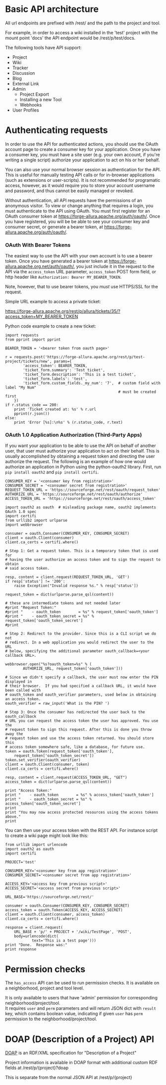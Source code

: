 <!--
    Licensed to the Apache Software Foundation (ASF) under one
    or more contributor license agreements.  See the NOTICE file
    distributed with this work for additional information
    regarding copyright ownership.  The ASF licenses this file
    to you under the Apache License, Version 2.0 (the
    "License"); you may not use this file except in compliance
    with the License.  You may obtain a copy of the License at

      http://www.apache.org/licenses/LICENSE-2.0

    Unless required by applicable law or agreed to in writing,
    software distributed under the License is distributed on an
    "AS IS" BASIS, WITHOUT WARRANTIES OR CONDITIONS OF ANY
    KIND, either express or implied.  See the License for the
    specific language governing permissions and limitations
    under the License.
-->

# Basic API architecture

All url endpoints are prefixed with /rest/ and the path to the project and tool.  

For example, in order to access a wiki installed in the 'test' project with the mount point 'docs' the API endpoint would be /rest/p/test/docs.

The following tools have API support:

* Project
* Wiki
* Tracker
* Discussion
* Blog
* External Link
* Admin
    * Project Export
    * Installing a new Tool
    * Webhooks
* User Profiles

# Authenticating requests

In order to use the API for authenticated actions, you should use the OAuth account page to create a consumer key for your application.  Once you have a consumer key, you must have a site user (e.g. your own account, if you're writing a single script) authorize your application to act on his or her behalf.

You can also use your normal browser session as authentication for the API.  This is useful for manually testing API calls or for in-browser applications (such as extensions or user-scripts).  It is not recommended for programatic access, however, as it would require you to store your account username and password, and thus cannot be easily managed or revoked.

Without authentication, all API requests have the permissions of an anonymous visitor.  To view or change anything that requires a login, you must authenticate to the API using OAuth.  You must first register for an OAuth consumer token at <https://forge-allura.apache.org/auth/oauth/>.  Once you have registered, you will be be able to see your consumer key and consumer secret, or generate a bearer token, at <https://forge-allura.apache.org/auth/oauth/>.


### OAuth With Bearer Tokens

The easiest way to use the API with your own account is to use a bearer token.  Once you have generated a bearer token at <https://forge-allura.apache.org.net/auth/oauth/>, you just include it in the request to the API via the `access_token` URL parameter, `access_token` POST form field, or http header like `Authorization: Bearer MY_BEARER_TOKEN`.

Note, however, that to use bearer tokens, you *must* use HTTPS/SSL for the request.

Simple URL example to access a private ticket:

https://forge-allura.apache.org/rest/p/allura/tickets/35/?access_token=MY_BEARER_TOKEN

Python code example to create a new ticket:

    import requests
    from pprint import pprint
    
    BEARER_TOKEN = '<bearer token from oauth page>'
    
    r = requests.post('https://forge-allura.apache.org/rest/p/test-project/tickets/new', params={
            'access_token': BEARER_TOKEN,
            'ticket_form.summary': 'Test ticket',
            'ticket_form.description': 'This is a test ticket',
            'ticket_form.labels': 'test',
            'ticket_form.custom_fields._my_num': '7',  # custom field with label "My Num"
                                                       # must be created first
        })
    if r.status_code == 200:
        print 'Ticket created at: %s' % r.url
        pprint(r.json())
    else:
        print 'Error [%s]:\n%s' % (r.status_code, r.text)



### OAuth 1.0 Application Authorization (Third-Party Apps)


If you want your application to be able to use the API on behalf of another user, that user must authorize your application to act on their behalf.  This is usually accomplished by obtaining a request token and directing the user authorize the request.  The following is an example of how one would authorize an application in Python using the python-oauth2 library.  First, run `pip install oauth2` and `pip install certifi`.

    CONSUMER_KEY = '<consumer key from registration>'
    CONSUMER_SECRET = '<consumer secret from registration>'
    REQUEST_TOKEN_URL = 'https://sourceforge.net/rest/oauth/request_token'
    AUTHORIZE_URL = 'https://sourceforge.net/rest/oauth/authorize'
    ACCESS_TOKEN_URL = 'https://sourceforge.net/rest/oauth/access_token'
    
    import oauth2 as oauth  # misleading package name, oauth2 implements OAuth 1.0 spec
    import certifi
    from urllib2 import urlparse
    import webbrowser
    
    consumer = oauth.Consumer(CONSUMER_KEY, CONSUMER_SECRET)
    client = oauth.Client(consumer)
    client.ca_certs = certifi.where()
    
    # Step 1: Get a request token. This is a temporary token that is used for 
    # having the user authorize an access token and to sign the request to obtain 
    # said access token.
    
    resp, content = client.request(REQUEST_TOKEN_URL, 'GET')
    if resp['status'] != '200':
        raise Exception("Invalid response %s." % resp['status'])
    
    request_token = dict(urlparse.parse_qsl(content))
    
    # these are intermediate tokens and not needed later
    #print "Request Token:"
    #print "    - oauth_token        = %s" % request_token['oauth_token']
    #print "    - oauth_token_secret = %s" % request_token['oauth_token_secret']
    #print 
    
    # Step 2: Redirect to the provider. Since this is a CLI script we do not 
    # redirect. In a web application you would redirect the user to the URL
    # below, specifying the additional parameter oauth_callback=<your callback URL>.
    
    webbrowser.open("%s?oauth_token=%s" % (
            AUTHORIZE_URL, request_token['oauth_token']))
    
    # Since we didn't specify a callback, the user must now enter the PIN displayed in 
    # their browser.  If you had specified a callback URL, it would have been called with 
    # oauth_token and oauth_verifier parameters, used below in obtaining an access token.
    oauth_verifier = raw_input('What is the PIN? ')
    
    # Step 3: Once the consumer has redirected the user back to the oauth_callback
    # URL you can request the access token the user has approved. You use the 
    # request token to sign this request. After this is done you throw away the
    # request token and use the access token returned. You should store this 
    # access token somewhere safe, like a database, for future use.
    token = oauth.Token(request_token['oauth_token'],
        request_token['oauth_token_secret'])
    token.set_verifier(oauth_verifier)
    client = oauth.Client(consumer, token)
    client.ca_certs = certifi.where()
    
    resp, content = client.request(ACCESS_TOKEN_URL, "GET")
    access_token = dict(urlparse.parse_qsl(content))
    
    print "Access Token:"
    print "    - oauth_token        = %s" % access_token['oauth_token']
    print "    - oauth_token_secret = %s" % access_token['oauth_token_secret']
    print
    print "You may now access protected resources using the access tokens above." 
    print


You can then use your access token with the REST API.  For instance script to create a wiki page might look like this:

    from urllib import urlencode
    import oauth2 as oauth
    import certifi
    
    PROJECT='test'
    
    CONSUMER_KEY='<consumer key from app registration>'
    CONSUMER_SECRET='<consumer secret from app registration>'
    
    ACCESS_KEY='<access key from previous script>'
    ACCESS_SECRET='<access secret from previous script>'
    
    URL_BASE='https://sourceforge.net/rest/'
    
    consumer = oauth.Consumer(CONSUMER_KEY, CONSUMER_SECRET)
    access_token = oauth.Token(ACCESS_KEY, ACCESS_SECRET)
    client = oauth.Client(consumer, access_token)
    client.ca_certs = certifi.where()
    
    response = client.request(
        URL_BASE + 'p/' + PROJECT + '/wiki/TestPage', 'POST',
        body=urlencode(dict(
                text='This is a test page')))
    print "Done.  Response was:"
    print response


# Permission checks

The `has_access` API can be used to run permission checks. It is available on a neighborhood, project and tool level.

It is only available to users that have 'admin' permission for corresponding neighborhood/project/tool.  
It requires `user` and `perm` parameters and will return JSON dict with `result` key, which contains boolean value, indicating if given `user` has `perm` permission to the neighborhood/project/tool.


# DOAP (Description of a Project) API

[DOAP](http://en.wikipedia.org/wiki/DOAP) is an RDF/XML specification for "Description of a Project"

Project information is available in DOAP format with additional custom RDF fields at /rest/p/{project}?doap

This is separate from the normal JSON API at /rest/p/{project}